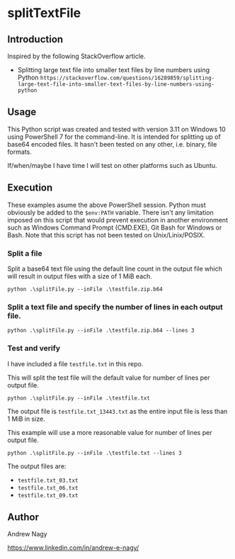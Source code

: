 # splitTextFile

## Introduction

Inspired by the following StackOverflow article.

* Splitting large text file into smaller text files by line numbers using Python
  `https://stackoverflow.com/questions/16289859/splitting-large-text-file-into-smaller-text-files-by-line-numbers-using-python`


## Usage

This Python script was created and tested with version 3.11 on Windows 10 using PowerShell 7 for the command-line. It is intended for splitting up of base64 encoded files. It hasn't been tested on any other, i.e. binary, file formats.

If/when/maybe I have time I will test on other platforms such as Ubuntu.

## Execution

These examples asume the above PowerShell session. Python must obviously be added to the `$env:PATH` variable. There isn't any limitation imposed on this script that would prevent execution in another environment such as Windows Command Prompt (CMD.EXE), Git Bash for Windows or Bash. Note that this script has not been tested on Unix/Linix/POSIX.

### Split a file

Split a base64 text file using the default line count in the output file which will result in output files with a size of 1 MiB each.

`python .\splitFile.py --inFile .\testfile.zip.b64`

### Split a text file and specify the number of lines in each output file.

`python .\splitFile.py --inFile .\testfile.zip.b64 --lines 3`

### Test and verify

I have included a file `testfile.txt` in this repo.

This will split the test file will the default value for number of lines per output file.

`python .\splitFile.py --inFile .\testfile.txt`

The output file is `testfile.txt_13443.txt` as the entire input file is less than 1 MiB in size.

This example will use a more reasonable value for number of lines per output file.

`python .\splitFile.py --inFile .\testfile.txt --lines 3`

The output files are:

* `testfile.txt_03.txt`
* `testfile.txt_06.txt`
* `testfile.txt_09.txt`

## Author

Andrew Nagy

https://www.linkedin.com/in/andrew-e-nagy/
